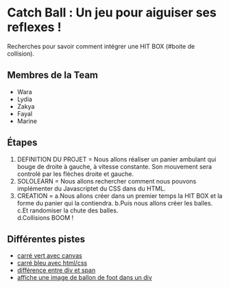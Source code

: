 # Catch Ball : Un jeu pour aiguiser ses reflexes !

Recherches pour savoir comment intégrer une HIT BOX (#boite de collision). 

## Membres de la Team

- Wara
- Lydia
- Zakya
- Fayal
- Marine


## Étapes

1. DEFINITION DU PROJET = 
Nous allons réaliser un panier ambulant qui bouge de droite à gauche, à vitesse constante. Son mouvement sera controlé par les flèches droite et gauche. 
2. SOLOLEARN = 
Nous allons rechercher comment nous pouvons implémenter du Javascriptet du CSS  dans du HTML. 
3. CREATION =
a.Nous allons créer dans un premier temps la HIT BOX et la forme du panier qui la contiendra.
b.Puis nous allons créer les balles. 
c.Et randomiser la chute des balles.  
d.Collisions BOOM !


## Différentes pistes

- [carré vert avec canvas](https://github.com/adatechschool/catch-ball/tree/5d57f361dd8de02bd202e845f6eb746648a241d5)
- [carré bleu avec html/css](https://github.com/adatechschool/catch-ball/tree/b03ee79342e5bff63563b92fbffa109782112438)
- [différence entre div et span](https://github.com/adatechschool/catch-ball/tree/825301261edadc98767147f182fc3a4ceb328bb4)
- [affiche une image de ballon de foot dans un div](https://github.com/adatechschool/catch-ball/tree/055760a7d691743ac59dcf962fe033c5d809dcdd)


